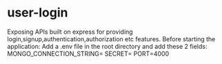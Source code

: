 # user-login
Exposing APIs built on express for providing login,signup,authentication,authorization etc features.
Before starting the application:
Add a .env file in the root directory and add these 2 fields:
  MONGO_CONNECTION_STRING=<your mongo connection string>
  SECRET=<Secret for hashing>
  PORT=4000
